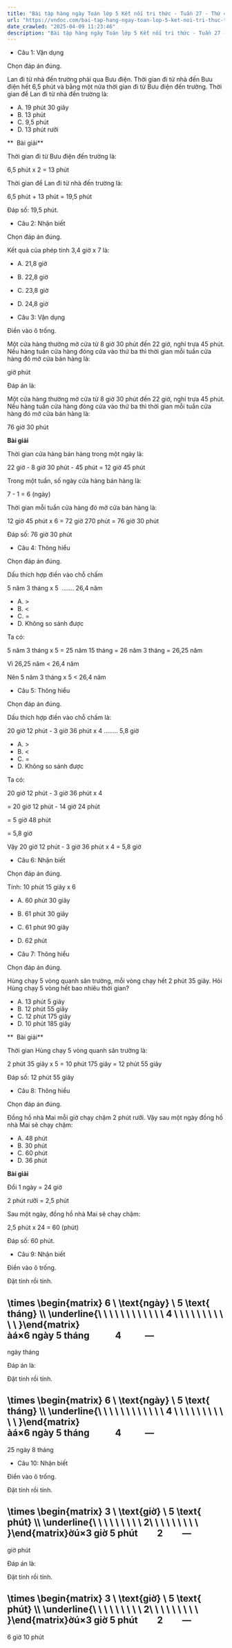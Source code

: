 ```yaml
---
title: "Bài tập hàng ngày Toán lớp 5 Kết nối tri thức - Tuần 27 - Thứ 4 gồm các câu hỏi tổng hợp nội dung trong bài Nhân, chia số đo thời gian được học ở Tuần 27 trong chương trình Toán lớp 5 Tập 2 Kết nối tri thức."
url: "https://vndoc.com/bai-tap-hang-ngay-toan-lop-5-ket-noi-tri-thuc-tuan-27-thu-4-338992"
date_crawled: "2025-04-09 11:23:46"
description: "Bài tập hàng ngày Toán lớp 5 Kết nối tri thức - Tuần 27 - Thứ 4 gồm các câu hỏi tổng hợp nội dung trong bài Nhân, chia số đo thời gian được học ở Tuần 27 trong chương trình Toán lớp 5 Tập 2 Kết nối tri thức."
---
```


* Câu 1:  Vận dụng

Chọn đáp án đúng.

Lan đi từ nhà đến trường phải qua Bưu điện. Thời gian đi từ nhà đến Bưu điện hết 6,5 phút và bằng một nửa thời gian đi từ Bưu điện đến trường. Thời gian để Lan đi từ nhà đến trường là:

  * A. 19 phút 30 giây 
  * B. 13 phút 
  * C. 9,5 phút 
  * D. 13 phút rưỡi 



**  Bài giải**

Thời gian đi từ Bưu điện đến trường là:

6,5 phút x 2 = 13 phút

Thời gian để Lan đi từ nhà đến trường là:

6,5 phút + 13 phút = 19,5 phút

Đáp số: 19,5 phút.

* Câu 2:  Nhận biết

Chọn đáp án đúng.

Kết quả của phép tính 3,4 giờ x 7 là:

  * A. 21,8 giờ 
  * B. 22,8 giờ 
  * C. 23,8 giờ 
  * D. 24,8 giờ 



* Câu 3:  Vận dụng

Điền vào ô trống.

Một cửa hàng thường mở cửa từ 8 giờ 30 phút đến 22 giờ, nghỉ trưa 45 phút. Nếu hàng tuần cửa hàng đóng cửa vào thứ ba thì thời gian mỗi tuần cửa hàng đó mở cửa bán hàng là:

giờ  phút

Đáp án là:

Một cửa hàng thường mở cửa từ 8 giờ 30 phút đến 22 giờ, nghỉ trưa 45 phút. Nếu hàng tuần cửa hàng đóng cửa vào thứ ba thì thời gian mỗi tuần cửa hàng đó mở cửa bán hàng là:

76 giờ 30 phút

**Bài giải**

Thời gian cửa hàng bán hàng trong một ngày là:

22 giờ - 8 giờ 30 phút - 45 phút = 12 giờ 45 phút

Trong một tuần, số ngày cửa hàng bán hàng là:

7 - 1 = 6 (ngày)

Thời gian mỗi tuần cửa hàng đó mở cửa bán hàng là:

12 giờ 45 phút x 6 = 72 giờ 270 phút = 76 giờ 30 phút

Đáp số: 76 giờ 30 phút

* Câu 4:  Thông hiểu

Chọn đáp án đúng.

Dấu thích hợp điền vào chỗ chấm

5 năm 3 tháng x 5  ....... 26,4 năm

  * A. >
  * B. <
  * C. = 
  * D. Không so sánh được 



Ta có:

5 năm 3 tháng x 5 = 25 năm 15 tháng = 26 năm 3 tháng = 26,25 năm

Vì 26,25 năm < 26,4 năm

Nên 5 năm 3 tháng x 5 < 26,4 năm

* Câu 5:  Thông hiểu

Chọn đáp án đúng.

Dấu thích hợp điền vào chỗ chấm là:

20 giờ 12 phút - 3 giờ 36 phút x 4 ........ 5,8 giờ

  * A. >
  * B. <
  * C. = 
  * D. Không so sánh được 



Ta có:

20 giờ 12 phút - 3 giờ 36 phút x 4

= 20 giờ 12 phút - 14 giờ 24 phút

= 5 giờ 48 phút

= 5,8 giờ

Vậy 20 giờ 12 phút - 3 giờ 36 phút x 4 = 5,8 giờ

* Câu 6:  Nhận biết

Chọn đáp án đúng.

Tính: 10 phút 15 giây x 6

  * A. 60 phút 30 giây 
  * B. 61 phút 30 giây 
  * C. 61 phút 90 giây 
  * D. 62 phút 



* Câu 7:  Thông hiểu

Chọn đáp án đúng.

Hùng chạy 5 vòng quanh sân trường, mỗi vòng chạy hết 2 phút 35 giây. Hỏi Hùng chạy 5 vòng hết bao nhiêu thời gian?

  * A. 13 phút 5 giây 
  * B. 12 phút 55 giây 
  * C. 12 phút 175 giây 
  * D. 10 phút 185 giây 



**  Bài giải**

Thời gian Hùng chạy 5 vòng quanh sân trường là:

2 phút 35 giây x 5 = 10 phút 175 giây = 12 phút 55 giây

Đáp số: 12 phút 55 giây

* Câu 8:  Thông hiểu

Chọn đáp án đúng.

Đồng hồ nhà Mai mỗi giờ chạy chậm 2 phút rưỡi. Vậy sau một ngày đồng hồ nhà Mai sẽ chạy chậm:

  * A. 48 phút 
  * B. 30 phút 
  * C. 60 phút 
  * D. 36 phút 



**Bài giải**

Đổi 1 ngày = 24 giờ

2 phút rưỡi = 2,5 phút

Sau một ngày, đồng hồ nhà Mai sẽ chạy chậm:

2,5 phút x 24 = 60 (phút)

Đáp số: 60 phút.

* Câu 9:  Nhận biết

Điền vào ô trống.

Đặt tính rồi tính.

\\times \\begin{matrix} 6 \\ \\text{ngày} \\ 5 \\text{ tháng} \\\\ \\underline{\\ \\ \\ \\ \\ \\ \\ \\ \\ \\ \\ \\ 4 \\ \\ \\ \\ \\ \\ \\ \\ \\ \\ \\ }\\end{matrix}àá×6 ngày 5 tháng            4           ―  
---  
ngày  tháng  
  
Đáp án là:

Đặt tính rồi tính.

\\times \\begin{matrix} 6 \\ \\text{ngày} \\ 5 \\text{ tháng} \\\\ \\underline{\\ \\ \\ \\ \\ \\ \\ \\ \\ \\ \\ \\ 4 \\ \\ \\ \\ \\ \\ \\ \\ \\ \\ \\ }\\end{matrix}àá×6 ngày 5 tháng            4           ―  
---  
25 ngày 8 tháng  
  
* Câu 10:  Nhận biết

Điền vào ô trống.

Đặt tính rồi tính.

\\times \\begin{matrix} 3 \\ \\text{giờ} \\ 5 \\text{ phút} \\\\ \\underline{\\ \\ \\ \\ \\ \\ \\ \\ \\ 2\\ \\ \\ \\ \\ \\ \\ \\ \\ }\\end{matrix}ờú×3 giờ 5 phút         2         ―  
---  
giờ  phút  
  
Đáp án là:

Đặt tính rồi tính.

\\times \\begin{matrix} 3 \\ \\text{giờ} \\ 5 \\text{ phút} \\\\ \\underline{\\ \\ \\ \\ \\ \\ \\ \\ \\ 2\\ \\ \\ \\ \\ \\ \\ \\ \\ }\\end{matrix}ờú×3 giờ 5 phút         2         ―  
---  
6 giờ 10 phút
